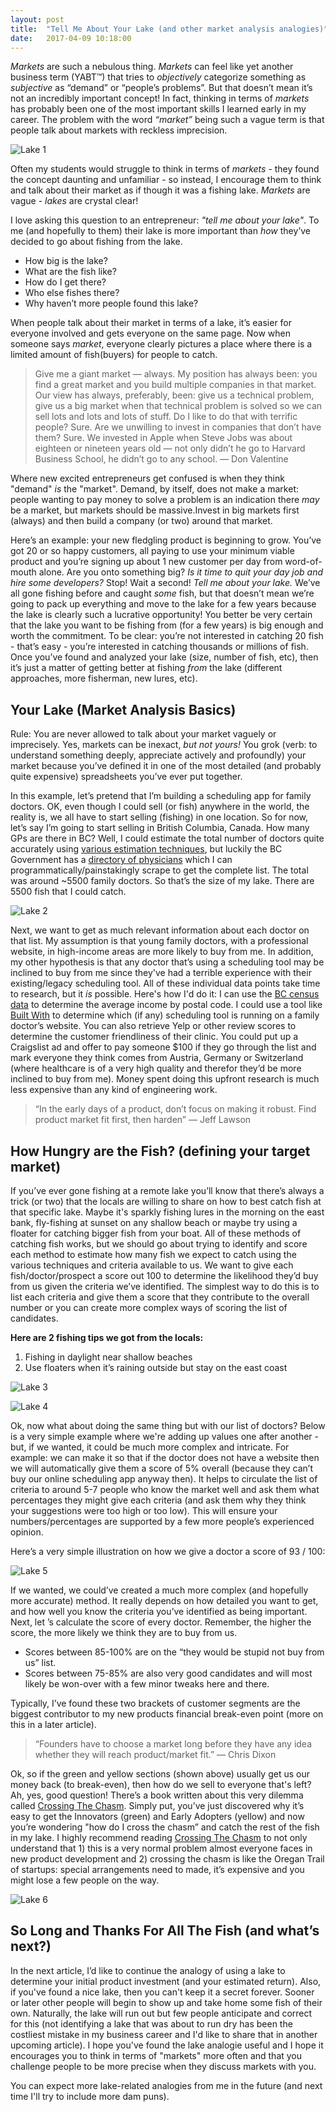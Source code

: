 ```yaml
---
layout: post
title:  "Tell Me About Your Lake (and other market analysis analogies)"
date:   2017-04-09 10:18:00
---
```


*Markets* are such a nebulous thing. *Markets* can feel like yet another business term (YABT™) that tries to *objectively* categorize something as *subjective* as “demand” or “people’s problems”. But that doesn’t mean it’s not an incredibly important concept! In fact, thinking in terms of *markets* has probably been one of the most important skills I learned early in my career. The problem with the word *“market”* being such a vague term is that people talk about markets with reckless imprecision.

![Lake 1](/assets/images/articles/lake-1.png)

<!--more-->

Often my students would struggle to think in terms of *markets* - they found the concept daunting and unfamiliar - so instead, I encourage them to think and talk about their market as if though it was a fishing lake. *Markets* are vague - *lakes* are crystal clear! 

I love asking this question to an entrepreneur: *"tell me about your lake"*. To me (and hopefully to them) their lake is more important than *how* they’ve decided to go about fishing from the lake.

- How big is the lake?
- What are the fish like?
- How do I get there?
- Who else fishes there? 
- Why haven’t more people found this lake?

When people talk about their market in terms of a lake, it’s easier for everyone involved and gets everyone on the same page. Now when someone says *market*, everyone clearly pictures a place where there is a limited amount of fish(buyers) for people to catch. 

> Give me a giant market — always. My position has always been: you find a great market and you build multiple companies in that market. Our view has always, preferably, been: give us a technical problem, give us a big market when that technical problem is solved so we can sell lots and lots and lots of stuff. Do I like to do that with terrific people? Sure. Are we unwilling to invest in companies that don’t have them? Sure. We invested in Apple when Steve Jobs was about eighteen or nineteen years old — not only didn’t he go to Harvard Business School, he didn’t go to any school. — Don Valentine

Where new excited entrepreneurs get confused is when they think "demand" *is* the "market". Demand, by itself, does not make a market: people wanting to pay money to solve a problem is an indication there *may* be a market, but markets should be massive.Invest in big markets first (always) and then build a company (or two) around that market.

Here’s an example: your new fledgling product is beginning to grow. You’ve got 20 or so happy customers, all paying to use your minimum viable product and you’re signing up about 1 new customer per day from word-of-mouth alone. Are you onto something big? *Is it time to quit your day job and hire some developers?* Stop! Wait a second! *Tell me about your lake.* We’ve all gone fishing before and caught *some* fish, but that doesn’t mean we’re going to pack up everything and move to the lake for a few years because the lake is clearly such a lucrative opportunity! You better be very certain that the lake you want to be fishing from (for a few years) is big enough and worth the commitment. To be clear: you’re not interested in catching 20 fish - that’s easy - you’re interested in catching thousands or millions of fish. Once you’ve found and analyzed your lake (size, number of fish, etc), then it’s just a matter of getting better at fishing *from* the lake (different approaches, more fisherman, new lures, etc).


## Your Lake (Market Analysis Basics)

Rule: You are never allowed to talk about your market vaguely or imprecisely. Yes, markets can be inexact, *but not yours!* You grok (verb: to understand something deeply, appreciate actively and profoundly) your market because you’ve defined it in one of the most detailed (and probably quite expensive) spreadsheets you’ve ever put together. 

In this example, let’s pretend that I’m building a scheduling app for family doctors. OK, even though I could sell (or fish) anywhere in the world, the reality is, we all have to start selling (fishing) in one location. So for now, let’s say I’m going to start selling in British Columbia, Canada. How many GPs are there in BC? Well, I could estimate the total number of doctors quite accurately using [various estimation techniques](https://en.wikipedia.org/wiki/Fermi_problem), but luckily the BC Government has a [directory of physicians](https://www.cpsbc.ca/physician_search) which I can programmatically/painstakingly scrape to get the complete list. The total was around ~5500 family doctors. So that’s the size of my lake. There are 5500 fish that I could catch.


![Lake 2](/assets/images/articles/lake-2.png)


Next, we want to get as much relevant information about each doctor on that list. My assumption is that young family doctors, with a professional website, in high-income areas are more likely to buy from me. In addition, my other hypothesis is that any doctor that’s using a scheduling tool may be inclined to buy from me since they've had a terrible experience with their existing/legacy scheduling tool. All of these individual data points take time to research, but it *is* possible. Here's how I'd do it: I can use the [BC census data](http://globalnews.ca/news/370804/income-by-postal-code/) to determine the average income by postal code. I could use a tool like [Built With](https://builtwith.com/) to determine which (if any) scheduling tool is running on a family doctor’s website. You can also retrieve Yelp or other review scores to determine the customer friendliness of their clinic. You could put up a Craigslist ad and offer to pay someone $100 if they go through the list and mark everyone they think comes from Austria, Germany or Switzerland (where healthcare is of a very high quality and therefor they’d be more inclined to buy from me). Money spent doing this upfront research is much less expensive than any kind of engineering work.

> “In the early days of a product, don’t focus on making it robust. Find product market fit first, then harden” — Jeff Lawson

## How Hungry are the Fish? (defining your target market) 

If you’ve ever gone fishing at a remote lake you’ll know that there’s always a trick (or two) that the locals are willing to share on how to best catch fish at that specific lake. Maybe it's sparkly fishing lures in the morning on the east bank, fly-fishing at sunset on any shallow beach or maybe try using a floater for catching bigger fish from your boat. All of these methods of catching fish works, but we should go about trying to identify and score each method to estimate how many fish we expect to catch using the various techniques and criteria available to us. We want to give each fish/doctor/prospect a score out 100 to determine the likelihood they’d buy from us given the criteria we’ve identified. The simplest way to do this is to list each criteria and give them a score that they contribute to the overall number or you can create more complex ways of scoring the list of candidates. 

**Here are 2 fishing tips we got from the locals:**

1. Fishing in daylight near shallow beaches 
2. Use floaters when it’s raining outside but stay on the east coast

![Lake 3](/assets/images/articles/lake-3.png)

![Lake 4](/assets/images/articles/lake-4.png)

Ok, now what about doing the same thing but with our list of doctors? Below is a very simple example where we're adding up values one after another - but, if we wanted, it could be much more complex and intricate. For example: we can make it so that if the doctor does not have a website then we will automatically give them a score of 5% overall (because they can’t buy our online scheduling app anyway then). It helps to circulate the list of criteria to around 5-7 people who know the market well and ask them what percentages they might give each criteria (and ask them why they think your suggestions were too high or too low). This will ensure your numbers/percentages are supported by a few more people’s experienced opinion. 

Here’s a very simple illustration on how we give a doctor a score of 93 / 100:

![Lake 5](/assets/images/articles/lake-5.png)

If we wanted, we could’ve created a much more complex (and hopefully more accurate) method. It really depends on how detailed you want to get, and how well you know the criteria you’ve identified as being important. Next, let ’s calculate the score of every doctor. Remember, the higher the score, the more likely we think they are to buy from us. 


- Scores between 85-100% are on the “they would be stupid not buy from us” list.
- Scores between 75-85% are also very good candidates and will most likely be won-over with a few minor tweaks here and there.  
 
Typically, I’ve found these two brackets of customer segments are the biggest contributor to my new products financial break-even point (more on this in a later article).


> “Founders have to choose a market long before they have any idea whether they will reach product/market fit.” — Chris Dixon

Ok, so if the green and yellow sections (shown above) usually get us our money back (to break-even), then how do we sell to  everyone that's left? Ah, yes, good question! There’s a book written about this very dilemma called [Crossing The Chasm](https://www.amazon.com/Crossing-Chasm-3rd-Disruptive-Mainstream/dp/0062292986/ref=sr_1_1). Simply put, you’ve just discovered why it’s easy to get the Innovators (green) and Early Adopters (yellow) and now you’re wondering "how do I cross the chasm” and catch the rest of the fish in my lake. I highly recommend reading [Crossing The Chasm](https://www.amazon.com/Crossing-Chasm-3rd-Disruptive-Mainstream/dp/0062292986/ref=sr_1_1) to not only understand that 1) this is a very normal problem almost everyone faces in new product development and 2) crossing the chasm is like the Oregan Trail of startups: special arrangements need to made, it’s expensive and you might lose a few people on the way.


![Lake 6](/assets/images/articles/lake-6.png)


## So Long and Thanks For All The Fish (and what’s next?)

In the next article, I’d like to continue the analogy of using a lake to determine your initial product investment (and your estimated return). Also, if you've found a nice lake, then you can't keep it a secret forever. Sooner or later other people will begin to show up and take home some fish of their own. Naturally, the lake will run out but few people anticipate and correct for this (not identifying a lake that was about to run dry has been the costliest mistake in my business career and I'd like to share that in another upcoming article). I hope you've found the lake analogie useful and I hope it encourages you to think in terms of "markets" more often and that you challenge people to be more precise when they discuss markets with you. 

You can expect more lake-related analogies from me in the future (and next time I'll try to include more dam puns).



